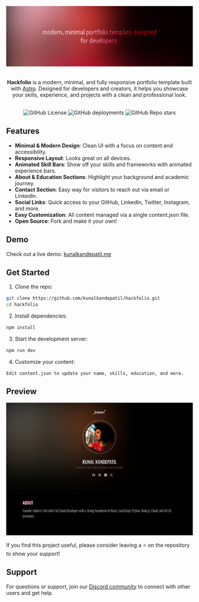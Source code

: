 <div align="center">
  <img src="public/header.jpg"/>
</div>

<p align="center">
  <br/>
  <b>Hackfolio</b> is a modern, minimal, and fully responsive portfolio template built with <a href="https://astro.build">Astro</a>. Designed for developers and creators, it helps you showcase your skills, experience, and projects with a clean and professional look.
  <br/>
  <br/>
</p>

<div align="center">
  
  ![GitHub License](https://img.shields.io/github/license/kunalkandepatil/hackfolio?style=flat-square)
  ![GitHub deployments](https://img.shields.io/github/deployments/kunalkandepatil/hackfolio/Production?style=flat-square)
  ![GitHub Repo stars](https://img.shields.io/github/stars/kunalkandepatil/hackfolio?style=flat-square)

</div>

## Features
- **Minimal & Modern Design**: Clean UI with a focus on content and accessibility.
- **Responsive Layout**: Looks great on all devices.
- **Animated Skill Bars**: Show off your skills and frameworks with animated experience bars.
- **About & Education Sections**: Highlight your background and academic journey.
- **Contact Section**: Easy way for visitors to reach out via email or LinkedIn.
- **Social Links**: Quick access to your GitHub, LinkedIn, Twitter, Instagram, and more.
- **Easy Customization**: All content managed via a single content.json file.
- **Open Source**: Fork and make it your own!

## Demo
Check out a live demo: [kunalkandepatil.me](https://kunalkandepatil.me)

## Get Started
1. Clone the repo:
```bash
git clone https://github.com/kunalkandepatil/hackfolio.git 
cd hackfolio
```

2. Install dependencies:
```bash
npm install
```

3. Start the development server:
```bash
npm run dev
```

4. Customize your content:
```
Edit content.json to update your name, skills, education, and more.
```

## Preview
![alt text](public/preview.jpg)

If you find this project useful, please consider leaving a ⭐ on the repository to show your support!

## Support
For questions or support, join our [Discord community](https://discord.gg/5EZW4tc6AH) to connect with other users and get help.
